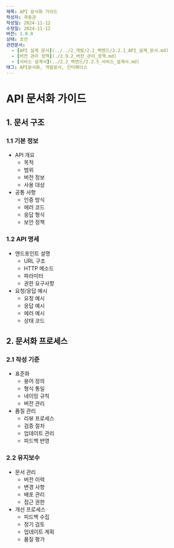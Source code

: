 ```yaml
---
제목: API 문서화 가이드
작성자: 곽중관
작성일: 2024-11-12
수정일: 2024-11-12
버전: 1.0.0
상태: 초안
관련문서:
  - [API 설계 문서](../../2_개발/2.2_백엔드/2.2.1_API_설계_문서.md)
  - [버전 관리 정책](./2.9.2_버전_관리_정책.md)
  - [서비스 설계서](../2.2_백엔드/2.2.5_서비스_설계서.md)
태그: API문서화, 개발문서, 인터페이스
---
```


# API 문서화 가이드

## 1. 문서 구조

### 1.1 기본 정보
- API 개요
  - 목적
  - 범위
  - 버전 정보
  - 사용 대상
- 공통 사항
  - 인증 방식
  - 에러 코드
  - 응답 형식
  - 보안 정책

### 1.2 API 명세
- 엔드포인트 설명
  - URL 구조
  - HTTP 메소드
  - 파라미터
  - 권한 요구사항
- 요청/응답 예시
  - 요청 예시
  - 응답 예시
  - 에러 예시
  - 상태 코드

## 2. 문서화 프로세스

### 2.1 작성 기준
- 표준화
  - 용어 정의
  - 형식 통일
  - 네이밍 규칙
  - 버전 관리
- 품질 관리
  - 리뷰 프로세스
  - 검증 절차
  - 업데이트 관리
  - 피드백 반영

### 2.2 유지보수
- 문서 관리
  - 버전 이력
  - 변경 사항
  - 배포 관리
  - 접근 권한
- 개선 프로세스
  - 피드백 수집
  - 정기 검토
  - 업데이트 계획
  - 품질 평가